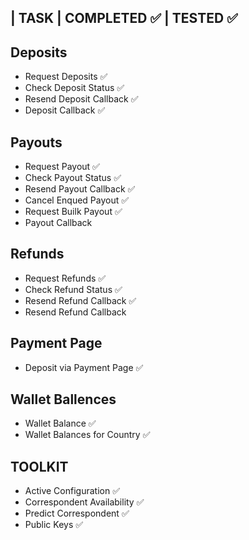 | TASK | COMPLETED ✅ | TESTED ✅
----------------------------------

## Deposits
- Request Deposits ✅
- Check Deposit Status ✅
- Resend Deposit Callback ✅
- Deposit Callback ✅

## Payouts
- Request Payout ✅
- Check Payout Status ✅
- Resend Payout Callback ✅
- Cancel Enqued Payout ✅
- Request Builk Payout ✅
- Payout Callback

## Refunds
- Request Refunds ✅
- Check Refund Status ✅
- Resend Refund Callback ✅
- Resend Refund Callback

## Payment Page
- Deposit via Payment Page ✅

## Wallet Ballences
- Wallet Balance ✅
- Wallet Balances for Country ✅

## TOOLKIT
- Active Configuration ✅
- Correspondent Availability ✅
- Predict Correspondent ✅
- Public Keys ✅